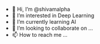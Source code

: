 - 👋 Hi, I’m @shivamalpha
- 👀 I’m interested in Deep Learning
- 🌱 I’m currently learning AI
- 💞️ I’m looking to collaborate on ...
- 📫 How to reach me ...

<!---
shivamalpha/shivamalpha is a ✨ special ✨ repository because its `README.md` (this file) appears on your GitHub profile.
You can click the Preview link to take a look at your changes.
--->
